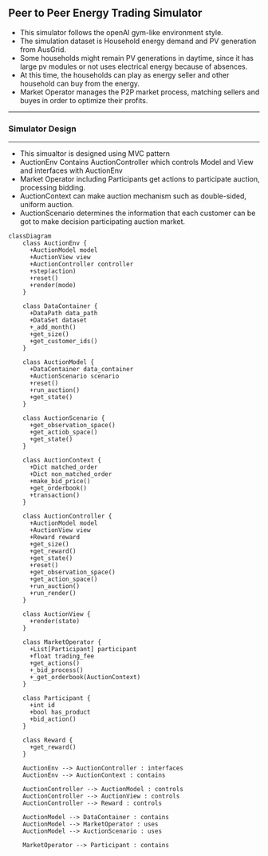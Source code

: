 
## Peer to Peer Energy Trading Simulator

- This simulator follows the openAI gym-like environment style.
- The simulation dataset is Household energy demand and PV generation from AusGrid.
- Some households might remain PV generations in daytime, since it has large pv modules or not uses electrical energy because of absences.
- At this time, the households can play as energy seller and other household can buy from the energy.
- Market Operator manages the P2P market process, matching sellers and buyes in order to optimize their profits.
-------

### Simulator Design
----
- This simualtor is designed using MVC pattern
- AuctionEnv Contains AuctionController which controls Model and View and interfaces with AuctionEnv
- Market Operator including Participants get actions to participate auction, processing bidding.
- AuctionContext can make auction mechanism such as double-sided, uniform auction. 
- AuctionScenario determines the information that each customer can be got to make decision participating auction market.

```mermaid
classDiagram
    class AuctionEnv {
      +AuctionModel model
      +AuctionView view
      +AuctionController controller
      +step(action)
      +reset()
      +render(mode)
    }

    class DataContainer {
      +DataPath data_path
      +DataSet dataset
      +_add_month()
      +get_size()
      +get_customer_ids()
    }

    class AuctionModel {
      +DataContainer data_container
      +AuctionScenario scenario
      +reset()
      +run_auction()
      +get_state()
    }

    class AuctionScenario {
      +get_observation_space()
      +get_actiob_space()
      +get_state()
    }

    class AuctionContext {
      +Dict matched_order
      +Dict non_matched_order
      +make_bid_price()
      +get_orderbook()
      +transaction()
    }

    class AuctionController {
      +AuctionModel model
      +AuctionView view
      +Reward reward
      +get_size()
      +get_reward()
      +get_state()
      +reset()
      +get_observation_space()
      +get_action_space()
      +run_auction()
      +run_render()
    }

    class AuctionView {
      +render(state)
    }

    class MarketOperator {
      +List[Participant] participant
      +float trading_fee
      +get_actions()
      +_bid_process()
      +_get_orderbook(AuctionContext)
    }

    class Participant {
      +int id
      +bool has_product
      +bid_action()
    }

    class Reward {
      +get_reward()
    }

    AuctionEnv --> AuctionController : interfaces
    AuctionEnv --> AuctionContext : contains

    AuctionController --> AuctionModel : controls
    AuctionController --> AuctionView : controls
    AuctionController --> Reward : controls

    AuctionModel --> DataContainer : contains
    AuctionModel --> MarketOperator : uses
    AuctionModel --> AuctionScenario : uses

    MarketOperator --> Participant : contains
  
```